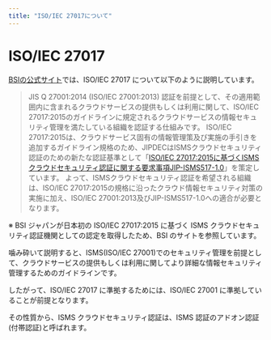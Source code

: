 ```yaml
---
title: "ISO/IEC 27017について"
---
```


# ISO/IEC 27017

[BSIの公式サイト](https://www.bsigroup.com/ja-JP/ISO27017/)では、ISO/IEC 27017 について以下のように説明しています。  

> JIS Q 27001:2014 (ISO/IEC 27001:2013) 認証を前提として、その適用範囲内に含まれるクラウドサービスの提供もしくは利用に関して、ISO/IEC 27017:2015のガイドラインに規定されるクラウドサービスの情報セキュリティ管理を満たしている組織を認証する仕組みです。
> ISO/IEC 27017:2015は、クラウドサービス固有の情報管理策及び実施の手引きを追加するガイドライン規格のため、JIPDECはISMSクラウドセキュリティ認証のための新たな認証基準として「[ISO/IEC 27017:2015に基づくISMSクラウドセキュリティ認証に関する要求事項JIP-ISMS517-1.0](https://isms.jp/isms-cls/isms-cls-publish.html)」を策定しています。
> よって、ISMSクラウドセキュリティ認証を希望される組織は、ISO/IEC 27017:2015の規格に沿ったクラウド情報セキュリティ対策の実施に加え、ISO/IEC 27001:2013及びJIP-ISMS517-1.0への適合が必要となります。

※ BSI ジャパンが日本初の ISO/IEC 27017:2015 に基づく ISMS クラウドセキュリティ認証機関としての認定を取得したため、BSI のサイトを参照しています。  

噛み砕いて説明すると、ISMS(ISO/IEC 27001)でのセキュリティ管理を前提として、クラウドサービスの提供もしくは利用に関してより詳細な情報セキュリティ管理するためのガイドラインです。  

したがって、ISO/IEC 27017 に準拠するためには、ISO/IEC 27001 に準拠していることが前提となります。  

その性質から、ISMS クラウドセキュリティ認証は、ISMS 認証のアドオン認証(付帯認証)と呼ばれます。  
